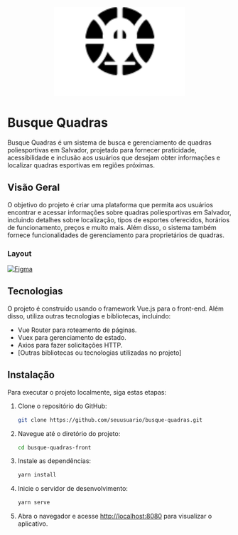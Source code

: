 <div align='center'>
    <img height='200px' src="./.github/Logo.png">
</div>


# Busque Quadras

Busque Quadras é um sistema de busca e gerenciamento de quadras poliesportivas em Salvador, projetado para fornecer praticidade, acessibilidade e inclusão aos usuários que desejam obter informações e localizar quadras esportivas em regiões próximas.

## Visão Geral

O objetivo do projeto é criar uma plataforma que permita aos usuários encontrar e acessar informações sobre quadras poliesportivas em Salvador, incluindo detalhes sobre localização, tipos de esportes oferecidos, horários de funcionamento, preços e muito mais. Além disso, o sistema também fornece funcionalidades de gerenciamento para proprietários de quadras.

### Layout

[![Figma](https://img.shields.io/badge/acessar%20layout%20no%20figma-222222?style=for-the-badge&logo=figma&logoColor=white)](https://www.figma.com/file/S8wtQD0nP4TYSVTVZuRbfe/busque-quadras?type=design&node-id=33%3A25&mode=design&t=Z7xlJrDfIChgQpVH-1)

## Tecnologias

O projeto é construído usando o framework Vue.js para o front-end. Além disso, utiliza outras tecnologias e bibliotecas, incluindo:

- Vue Router para roteamento de páginas.
- Vuex para gerenciamento de estado.
- Axios para fazer solicitações HTTP.
- [Outras bibliotecas ou tecnologias utilizadas no projeto]

## Instalação

Para executar o projeto localmente, siga estas etapas:

1. Clone o repositório do GitHub:

   ```bash
   git clone https://github.com/seuusuario/busque-quadras.git
   ```

2. Navegue até o diretório do projeto:

   ```bash
   cd busque-quadras-front
   ```

3. Instale as dependências:

   ```bash
   yarn install
   ```

4. Inicie o servidor de desenvolvimento:

   ```bash
   yarn serve
   ```

5. Abra o navegador e acesse [http://localhost:8080](http://localhost:8080) para visualizar o aplicativo.


